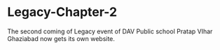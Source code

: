 # Legacy-Chapter-2
The second coming of Legacy event of DAV Public school Pratap VIhar Ghaziabad now gets its own website.
